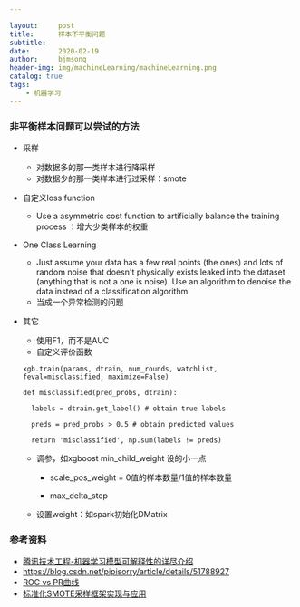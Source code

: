 ```yaml
---

layout:     post
title:      样本不平衡问题
subtitle:   
date:       2020-02-19
author:     bjmsong
header-img: img/machineLearning/machineLearning.png
catalog: true
tags:
    - 机器学习
---
```




### 非平衡样本问题可以尝试的方法

- 采样

  - 对数据多的那一类样本进行降采样
  - 对数据少的那一类样本进行过采样：smote

- 自定义loss function
  
  - Use a asymmetric cost function to artificially balance the training process ：增大少类样本的权重
  
- One Class Learning

  - Just assume your data has a few real points (the ones) and lots of random noise that doesn't physically exists leaked into the dataset (anything that is not a one is noise). Use an algorithm to denoise the data instead of a classification algorithm
  - 当成一个异常检测的问题

- 其它

  - 使用F1，而不是AUC
  - 自定义评价函数

  ```
  xgb.train(params, dtrain, num_rounds, watchlist, feval=misclassified, maximize=False)
  
  def misclassified(pred_probs, dtrain):
  
  	labels = dtrain.get_label() # obtain true labels
  
  	preds = pred_probs > 0.5 # obtain predicted values
  
  	return 'misclassified', np.sum(labels != preds)
  ```

  - 调参，如xgboost min_child_weight 设的小一点
    - scale_pos_weight = 0值的样本数量/1值的样本数量
  
    - max_delta_step
  - 设置weight：如spark初始化DMatrix
  
  

### 参考资料

- [腾讯技术工程-机器学习模型可解释性的详尽介绍](https://www.jiqizhixin.com/articles/2019-10-30-9)
- https://blog.csdn.net/pipisorry/article/details/51788927
- [ROC vs PR曲线](https://www.cnblogs.com/JesusAlone/p/9762352.html)
- [标准化SMOTE采样框架实现与应用](https://mp.weixin.qq.com/s?__biz=MzU0MDkwNTEwNA==&mid=2247485127&idx=1&sn=5d87863616235fc78183bd975549afaf&chksm=fb335d38cc44d42e5937fc55f32a805c382ccc4dceb81effec5006d9fb068d739b3cfca99884&mpshare=1&scene=1&srcid=0923TBh912QlEwnLSlcXUB5E&sharer_sharetime=1569246580110&sharer_shareid=49581f7bdbef8664715f595bc62d7044&key=40244416acac1968edd7318efc6e9c268f3418b1c7de1cb1559c9198d1b763de6e061a14eb84f7ab57b6b095e16d5ca68d2d2b5f7cdbb58e633807ea25142c3050a5c32a8464f0c365f945f162f0af00&ascene=1&uin=MjM1OTMwMzkwMA%3D%3D&devicetype=Windows+10&version=62060833&lang=en&pass_ticket=TiPHQC4Wh5A6AqrSE4OyCRA0nErRaUvNEBSXijdw%2F1Z5NrrfASMX97gm21JRq%2FJw)

  

